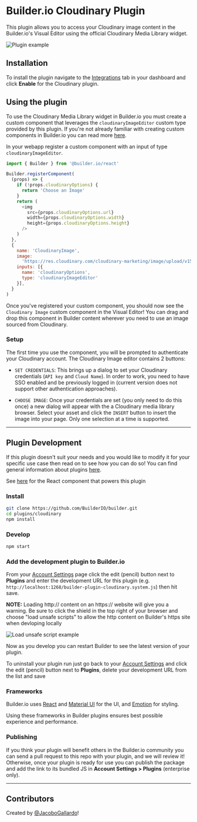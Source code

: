 # Builder.io Cloudinary Plugin

This plugin allows you to access your Cloudinary image content in the Builder.io's Visual Editor using the official Cloudinary Media Library widget.

<img src="https://imgur.com/vpNzMud.gif" alt="Plugin example">

## Installation
To install the plugin navigate to the [Integrations](https://builder.io/app/integrations) tab in your dashboard and click **Enable** for the Cloudinary plugin.

## Using the plugin

To use the Cloudinary Media Library widget in Builder.io you must create a custom component that leverages the `cloudinaryImageEditor` custom type provided by this plugin. If you're not already familiar with creating custom components in Builder.io you can read more [here](https://www.builder.io/c/docs/custom-react-components).

In your webapp register a custom component with an input of type `cloudinaryImageEditor`.

```javascript
import { Builder } from '@builder.io/react'

Builder.registerComponent(
  (props) => {
    if (!props.cloudinaryOptions) {
      return 'Choose an Image'
    }
    return (
      <img
        src={props.cloudinaryOptions.url}
        width={props.cloudinaryOptions.width}
        height={props.cloudinaryOptions.height}
      />
    )
  },
  {
    name: 'CloudinaryImage',
    image:
      'https://res.cloudinary.com/cloudinary-marketing/image/upload/v1599098500/creative_source/Logo/Cloud%20Glyph/cloudinary_cloud_glyph_blue_png.png',
    inputs: [{ 
      name: 'cloudinaryOptions', 
      type: 'cloudinaryImageEditor' 
    }],
  }
)
```

Once you've registered your custom component, you should now see the `Cloudinary Image` custom component in the Visual Editor! You can drag and drop this component in Builder content wherever you need to use an image sourced from Cloudinary.

### Setup

The first time you use the component, you will be prompted to authenticate your Cloudinary account. The Cloudinary Image editor contains 2 buttons:

- `SET CREDENTIALS`: This brings up a dialog to set your Cloudinary credentials (`API key` and `Cloud Name`). In order to work, you need to have SSO enabled and be previously logged in (current version does not support other authentication approaches).

- `CHOOSE IMAGE`: Once your credentials are set (you only need to do this once) a new dialog will appear with the a Cloudinary media library browser. Select your asset and click the `INSERT` button to insert the image into your page. Only one selection at a time is supported.

---

## Plugin Development
If this plugin doesn't suit your needs and you would like to modify it for your specific use case then read on to see how you can do so! You can find general information about plugins [here](https://www.builder.io/c/docs/plugins-overview).

See [here](src/CloudinaryImageEditor.tsx) for the React component that powers this plugin

### Install

```bash
git clone https://github.com/BuilderIO/builder.git
cd plugins/cloudinary
npm install
```

### Develop

```bash
npm start
```

### Add the development plugin to Builder.io

From your [Account Settings](https://builder.io/account/space) page click the edit (pencil) button next to **Plugins** and enter the development URL for this plugin (e.g. `http://localhost:1268/builder-plugin-cloudinary.system.js`) then hit save.

**NOTE:** Loading http:// content on an https:// website will give you a warning. Be sure to click the shield in the top right of your browser and choose "load unsafe scripts" to allow the http content on Builder's https site when devloping locally

<img alt="Load unsafe script example" src="https://i.stack.imgur.com/uSaLL.png">

Now as you develop you can restart Builder to see the latest version of your plugin.

To uninstall your plugin run just go back to your [Account Settings](https://builder.io/account/space) and click the edit (pencil) button next to **Plugins**, delete your development URL from the list and save

### Frameworks

Builder.io uses [React](https://github.com/facebook/react) and [Material UI](https://github.com/mui-org/material-ui) for the UI, and [Emotion](https://github.com/emotion-js/emotion) for styling.

Using these frameworks in Builder plugins ensures best possible experience and performance.

### Publishing

If you think your plugin will benefit others in the Builder.io community you can send a pull request to this repo with your plugin, and we will review it! Otherwise, once your plugin is ready for use you can publish the package and add the link to its bundled JS in **Account Settings > Plugins** (enterprise only).

---
## Contributors

Created by [@JacoboGallardo](https://github.com/jacobogallardo)!
